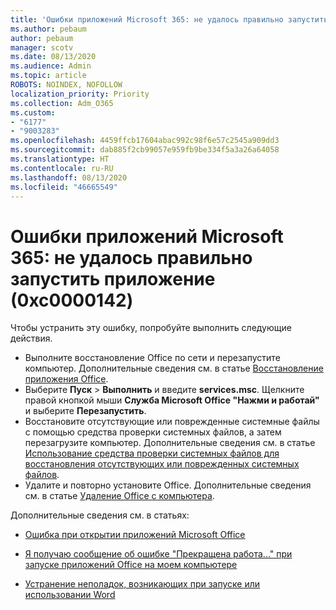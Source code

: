 ```yaml
---
title: 'Ошибки приложений Microsoft 365: не удалось правильно запустить приложение (0xc0000142)'
ms.author: pebaum
author: pebaum
manager: scotv
ms.date: 08/13/2020
ms.audience: Admin
ms.topic: article
ROBOTS: NOINDEX, NOFOLLOW
localization_priority: Priority
ms.collection: Adm_O365
ms.custom:
- "6177"
- "9003283"
ms.openlocfilehash: 4459ffcb17604abac992c98f6e57c2545a909dd3
ms.sourcegitcommit: dab885f2cb99057e959fb9be334f5a3a26a64058
ms.translationtype: HT
ms.contentlocale: ru-RU
ms.lasthandoff: 08/13/2020
ms.locfileid: "46665549"
---
```

# <a name="microsoft-365-apps-error-the-application-was-unable-to-start-correctly-0xc0000142"></a>Ошибки приложений Microsoft 365: не удалось правильно запустить приложение (0xc0000142)

Чтобы устранить эту ошибку, попробуйте выполнить следующие действия.

- Выполните восстановление Office по сети и перезапустите компьютер. Дополнительные сведения см. в статье [Восстановление приложения Office](https://support.microsoft.com/office/repair-an-office-application-7821d4b6-7c1d-4205-aa0e-a6b40c5bb88b).
- Выберите **Пуск**  >  **Выполнить** и введите **services.msc**. Щелкните правой кнопкой мыши **Служба Microsoft Office "Нажми и работай"** и выберите **Перезапустить**.
- Восстановите отсутствующие или поврежденные системные файлы с помощью средства проверки системных файлов, а затем перезагрузите компьютер. Дополнительные сведения см. в статье [Использование средства проверки системных файлов для восстановления отсутствующих или поврежденных системных файлов](https://support.microsoft.com/help/929833/use-the-system-file-checker-tool-to-repair-missing-or-corrupted-system).
- Удалите и повторно установите Office. Дополнительные сведения см. в статье [Удаление Office с компьютера](https://support.microsoft.com/office/uninstall-office-from-a-pc-9dd49b83-264a-477a-8fcc-2fdf5dbf61d8).

Дополнительные сведения см. в статьях:  

- [Ошибка при открытии приложений Microsoft Office](https://support.office.com/article/error-when-opening-microsoft-office-apps-b84b6a63-4b8c-46ec-ae9a-ad91d6160d72)  

- [Я получаю сообщение об ошибке "Прекращена работа..." при запуске приложений Office на моем компьютере](https://support.office.com/article/i-get-a-stopped-working-error-when-i-start-office-applications-on-my-pc-52bd7985-4e99-4a35-84c8-2d9b8301a2fa)  

- [Устранение неполадок, возникающих при запуске или использовании Word](https://docs.microsoft.com/office/troubleshoot/word/issues-when-start-or-use-word)